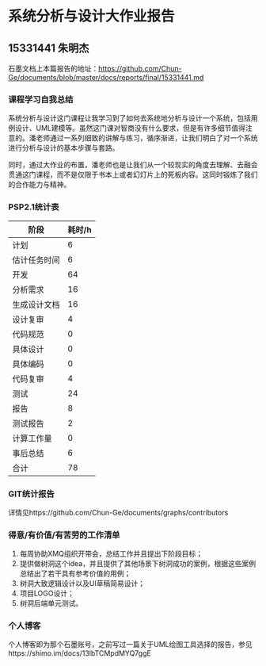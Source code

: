 # 系统分析与设计大作业报告

## 15331441 朱明杰

石墨文档上本篇报告的地址：https://github.com/Chun-Ge/documents/blob/master/docs/reports/final/15331441.md

### 课程学习自我总结

系统分析与设计这门课程让我学习到了如何去系统地分析与设计一个系统，包括用例设计、UML建模等。虽然这门课对智商没有什么要求，但是有许多细节值得注意的。潘老师通过一系列细致的讲解与练习，循序渐进，让我们明白了对一个系统进行分析与设计的基本步骤与套路。

同时，通过大作业的布置，潘老师也是让我们从一个较现实的角度去理解、去融会贯通这门课程，而不是仅限于书本上或者幻灯片上的死板内容。这同时锻炼了我们的合作能力与精神。

### PSP2.1统计表

阶段 | 耗时/h
--- | ---
计划|6
估计任务时间|6
开发|64
分析需求|16
生成设计文档|16
设计复审|4
代码规范|0
具体设计|0
具体编码|0
代码复审|4
测试|24
报告|8
测试报告|2
计算工作量|0
事后总结|6
合计|78

### GIT统计报告

详情见https://github.com/Chun-Ge/documents/graphs/contributors

### 得意/有价值/有苦劳的工作清单

1. 每周协助XMQ组织开带会，总结工作并且提出下阶段目标；
2. 提供做树洞这个idea，并且提供了其他场景下树洞成功的案例，根据这些案例总结出了若干具有参考价值的用例；
3. 树洞大致逻辑设计以及UI草稿简易设计；
4. 项目LOGO设计；
5. 树洞后端单元测试。

### 个人博客
个人博客即为那个石墨账号，之前写过一篇关于UML绘图工具选择的报告，参见https://shimo.im/docs/13lbTCMpdMYQ7ggE